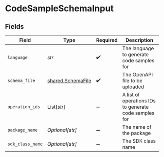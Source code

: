 # CodeSampleSchemaInput


## Fields

| Field                                                  | Type                                                   | Required                                               | Description                                            |
| ------------------------------------------------------ | ------------------------------------------------------ | ------------------------------------------------------ | ------------------------------------------------------ |
| `language`                                             | *str*                                                  | :heavy_check_mark:                                     | The language to generate code samples for              |
| `schema_file`                                          | [shared.SchemaFile](../../models/shared/schemafile.md) | :heavy_check_mark:                                     | The OpenAPI file to be uploaded                        |
| `operation_ids`                                        | List[*str*]                                            | :heavy_minus_sign:                                     | A list of operations IDs to generate code samples for  |
| `package_name`                                         | *Optional[str]*                                        | :heavy_minus_sign:                                     | The name of the package                                |
| `sdk_class_name`                                       | *Optional[str]*                                        | :heavy_minus_sign:                                     | The SDK class name                                     |